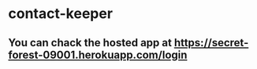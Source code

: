 # contact-keeper
## You can chack the hosted app at https://secret-forest-09001.herokuapp.com/login
